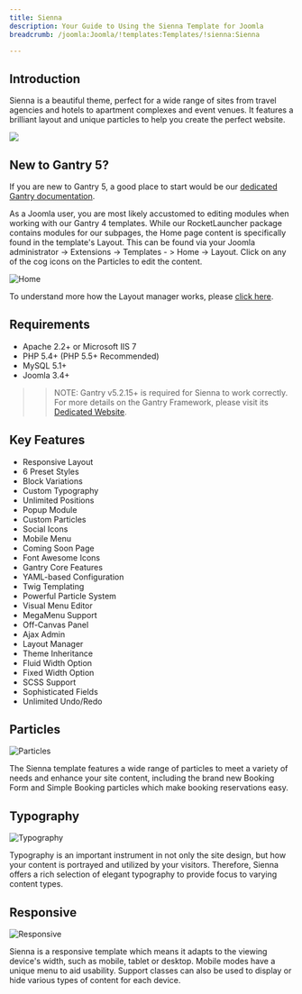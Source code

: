 ```yaml
---
title: Sienna
description: Your Guide to Using the Sienna Template for Joomla
breadcrumb: /joomla:Joomla/!templates:Templates/!sienna:Sienna

---
```


Introduction
-----

Sienna is a beautiful theme, perfect for a wide range of sites from travel agencies and hotels to apartment complexes and event venues. It features a brilliant layout and unique particles to help you create the perfect website.

![](assets/sienna.jpg)

New to Gantry 5?
-----
If you are new to Gantry 5, a good place to start would be our [dedicated Gantry documentation](http://docs.gantry.org).

As a Joomla user, you are most likely accustomed to editing modules when working with our Gantry 4 templates. While our RocketLauncher package contains modules for our subpages, the Home page content is specifically found in the template's Layout. This can be found via your Joomla administrator -> Extensions -> Templates - > Home -> Layout. Click on any of the cog icons on the Particles to edit the content.

![Home](home.jpg)

To understand more how the Layout manager works, please [click here](http://docs.gantry.org/gantry5/configure/layout-manager). 

Requirements
-----

* Apache 2.2+ or Microsoft IIS 7
* PHP 5.4+ (PHP 5.5+ Recommended)
* MySQL 5.1+
* Joomla 3.4+

>> NOTE: Gantry v5.2.15+ is required for Sienna to work correctly. For more details on the Gantry Framework, please visit its [Dedicated Website](http://gantry.org).

Key Features
-----

* Responsive Layout
* 6 Preset Styles
* Block Variations
* Custom Typography
* Unlimited Positions
* Popup Module
* Custom Particles
* Social Icons
* Mobile Menu
* Coming Soon Page
* Font Awesome Icons 
* Gantry Core Features
* YAML-based Configuration
* Twig Templating
* Powerful Particle System
* Visual Menu Editor
* MegaMenu Support
* Off-Canvas Panel
* Ajax Admin
* Layout Manager
* Theme Inheritance
* Fluid Width Option
* Fixed Width Option
* SCSS Support
* Sophisticated Fields
* Unlimited Undo/Redo

## Particles

![Particles](ft-2.jpg)

The Sienna template features a wide range of particles to meet a variety of needs and enhance your site content, including the brand new Booking Form and Simple Booking particles which make booking reservations easy.

## Typography

![Typography](ft-3.jpg)

Typography is an important instrument in not only the site design, but how your content is portrayed and utilized by your visitors. Therefore, Sienna offers a rich selection of elegant typography to provide focus to varying content types.

## Responsive

![Responsive](ft-4.jpg)

Sienna is a responsive template which means it adapts to the viewing device's width, such as mobile, tablet or desktop. Mobile modes have a unique menu to aid usability. Support classes can also be used to display or hide various types of content for each device.
